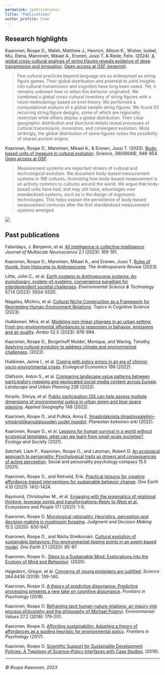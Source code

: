```yaml
---
permalink: /publications/
title: "Publications"
author_profile: true
---
```



## Research highlights

Kaaronen, Roope O., Walsh, Matthew J., Henrich, Allison K., Wisher, Isobel, Miu, Elena, Manninen, Mikael A., Eronen, Jussi T, & Riede, Felix. (2024). [A global cross-cultural analysis of string figures reveals evidence of deep transmission and innovation](https://osf.io/preprints/osf/yxpg8). [Open access at OSF (preprint)](https://osf.io/preprints/osf/yxpg8).

> Few cultural practices beyond language are as widespread as string figure games. Their global distribution and potential to yield insights into cultural transmission and cognition have long been noted. Yet, it remains unknown how or when this behavior originated. We combined a global cross-cultural inventory of string figures with a novel methodology based on knot theory. We performed a computational analysis of a global sample string figures. We found 83 recurring string figure designs, some of which are regionally restricted while others display a global distribution. Their clear geographic distribution and sturctural details reveal processes of cultural transmission, innovation, and convergent evolution. Most strikingly, the global distribution of some figures raises the possibility of shared ancient origins.

Kaaronen, Roope O., Manninen, Mikael A., & Eronen, Jussi T. (2023). [Body-based units of measure in cultural evolution](https://doi.org/10.1126/science.adf1936). _Science, 380_(6648), 948-954. [Open access at OSF](https://osf.io/rjde7/).

> Measurement systems are important drivers of cultural and technological evolution. We document body-based measurement systems in 186 cultures, illustrating how body-based measurement is an activity common to cultures around the world. We argue that body-based units have had, and may still have, advantages over standardized systems, such as in the design of ergonomic technologies. This helps explain the persistence of body-based measurement centuries after the first standardized measurement systems emerged.

![](https://www.srf.ch/static/cms/images/1280w/84a00a.webp)

## Past publications

Falandays, J. Benjamin, et al. [All intelligence is collective intelligence](https://pure.mpg.de/rest/items/item_3514481/component/file_3514482/content). _Journal of Multiscale Neuroscience_ 2.1 (2023): 169-191.

Kaaronen, Roope O., Manninen, Mikael A., and Eronen, Jussi T. [Rules of thumb, from Holocene to Anthropocene](https://doi.org/10.1177/20530196221149105). _The Anthropocene Review_ (2023).

Little, John C., et al. [Earth systems to Anthropocene systems: An evolutionary, system-of-systems, convergence paradigm for interdependent societal challenges](https://pubs.acs.org/doi/10.1021/acs.est.2c06203). _Environmental Science & Technology_ 57.14 (2023): 5504-5520.

Nagatsu, Michiru, et al. [Cultural Niche Construction as a Framework for Reorienting Human-Environment Relations](https://doi.org/10.1111/tops.12674). Topics in Cognitive Science (2023).

Hulkkonen, Mira, et al. [Modeling non-linear changes in an urban setting: From pro-environmental affordances to responses in behavior, emissions and air quality](https://link.springer.com/article/10.1007/s13280-022-01827-8). _Ambio_ 52.5 (2023): 976-994.

Kaaronen, Roope O., Borgerhoff Mulder, Monique, and Waring, Timothy. [Applying cultural evolution to address climate and environmental challenges](https://osf.io/u7hvj/download). (2022).

Hukkinen, Janne I., et al. [Coping with policy errors in an era of chronic socio-environmental crises](https://www.sciencedirect.com/science/article/pii/S0921800922001513). _Ecological Economics_ 199 (2022).

Olafsson, Anton S., et al. [Comparing landscape value patterns between participatory mapping and geolocated social media content across Europe](https://www.sciencedirect.com/science/article/pii/S0169204622001608). _Landscape and Urban Planning_ 226 (2022).

Korpilo, Silviya, et al. [Public participation GIS can help assess multiple dimensions of environmental justice in urban green and blue space planning](https://www.sciencedirect.com/science/article/pii/S0143622822001655?casa_token=02fcra5671wAAAAA:2qQmefckfd92rJui_S7eQazfiXPhPMmoO25iXHNA18I71EftreWXVWrHZbURX4kNuIckSn6z). _Applied Geography_ 148 (2022).

Kaaronen, Roope O., and Pulkka, Anna E. [Ilmastolakoista ilmastovaaleihin–ympäristökansalaisuuden uudet muodot](https://helda.helsinki.fi/bitstream/handle/10138/354792/Kaaronen_R_Pulkka_A_Ilmastolakoista_ilmastovaaleihin.pdf?sequence=1). _Planeetan kokoinen arki_ (2022).

Kaaronen, Roope O., et al. [Lessons for human survival in a world without ecological templates: what can we learn from small-scale societies?](https://helda.helsinki.fi/handle/10138/333348). _Ecology and Society_ (2021).

Satchell, Liam P., Kaaronen, Roope O., and Latzman, Robert D. [An ecological approach to personality: Psychological traits as drivers and consequences of active perception](https://compass.onlinelibrary.wiley.com/doi/full/10.1111/spc3.12595). Social and personality psychology compass 15.5 (2021).

Kaaronen, Roope O., and Rietveld, Erik. [Practical lessons for creating affordance-based interventions for sustainable behavior change](https://www.cell.com/one-earth/pdf/S2590-3322(21)00535-2.pdf). _One Earth_ 4.10 (2021): 1412-1424.

Raymond, Christopher M., et al. [Engaging with the pragmatics of relational thinking, leverage points and transformations–Reply to West et al.](https://www.tandfonline.com/doi/abs/10.1080/26395916.2020.1867645) _Ecosystems and People_ 17.1 (2021): 1-5.

Kaaronen, Roope O. [Mycological rationality: Heuristics, perception and decision-making in mushroom foraging](https://doi.org/10.1017/S1930297500007841). _Judgment and Decision Making_ 15.5 (2020): 630-647.

Kaaronen, Roope O., and Nikita Strelkovskii. [Cultural evolution of sustainable behaviors: Pro-environmental tipping points in an agent-based model](https://doi.org/10.1016/j.oneear.2020.01.003). _One Earth_ 2.1 (2020): 85-97.

Kaaronen, Roope O.. [Steps to a Sustainable Mind: Explorations into the Ecology of Mind and Behaviour](http://urn.fi/URN:ISBN:978-951-51-6304-2). (2020).

Hagedorn, Gregor, et al. [Concerns of young protesters are justified](https://doi.org/10.1126/science.aax3807). _Science_ 364.6436 (2019): 139-140.

Kaaronen, Roope O. [A theory of predictive dissonance: Predictive processing presents a new take on cognitive dissonance](https://www.frontiersin.org/articles/10.3389/fpsyg.2018.02218/full). _Frontiers in Psychology_ (2018).

Kaaronen, Roope O. [Reframing tacit human-nature relations: an inquiry into process philosophy and the philosophy of Michael Polanyi](https://helda.helsinki.fi/bitstream/handle/10138/233395/1203_Kaaronen.pdf?sequence=1). _Environmental Values_ 27.2 (2018): 179-201.

Kaaronen, Roope O. [Affording sustainability: Adopting a theory of affordances as a guiding heuristic for environmental policy](https://www.frontiersin.org/articles/10.3389/fpsyg.2017.01974/full). _Frontiers in Psychology_ (2017).

Kaaronen, Roope O. [Scientific Support for Sustainable Development Policies: A Typology of Science–Policy Interfaces with Case Studies](https://media.sitra.fi/2017/02/28142637/Selvityksia118.pdf). (2016).




***
###### © Roope Kaaronen, 2023